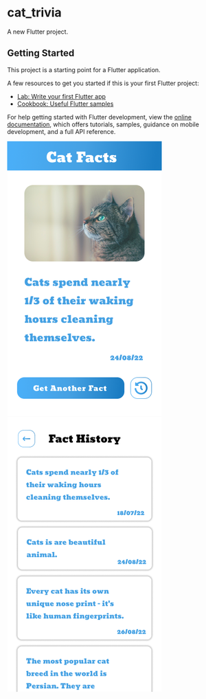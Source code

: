 # cat_trivia

A new Flutter project.

## Getting Started

This project is a starting point for a Flutter application.

A few resources to get you started if this is your first Flutter project:

- [Lab: Write your first Flutter app](https://docs.flutter.dev/get-started/codelab)
- [Cookbook: Useful Flutter samples](https://docs.flutter.dev/cookbook)

For help getting started with Flutter development, view the
[online documentation](https://docs.flutter.dev/), which offers tutorials,
samples, guidance on mobile development, and a full API reference.


![MainScreen](https://github.com/koperdasV/Cat-Trivia/blob/main/Main%20Screen.png)
![HistoryScreen](https://github.com/koperdasV/Cat-Trivia/blob/main/Fact%20History%20Screen.png)
